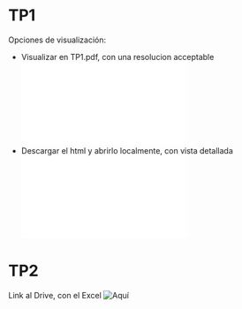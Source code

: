 # TP1
Opciones de visualización:
- Visualizar en TP1.pdf, con una resolucion acceptable ![Aquí](.TP1.pdf)
- Descargar el html y abrirlo localmente, con vista detallada ![Aquí](.TP1.html)

# TP2
Link al Drive, con el Excel ![Aquí](
https://docs.google.com/spreadsheets/d/19aTSzIjQNs6RBNJFz0bftTlqKr-uWbohbBZnxmP0-r0/edit?gid=0#gid=0)